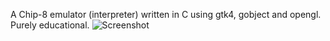 A Chip-8 emulator (interpreter) written in C using gtk4, gobject and opengl. Purely educational.
![Screenshot](https://github.com/sfinche/C8/blob/main/image.png?raw=true)
